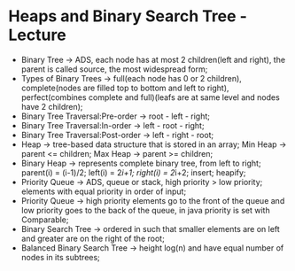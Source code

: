 # Heaps and Binary Search Tree - Lecture

- Binary Tree -> ADS, each node has at most 2 children(left and right), the parent is called source, the most widespread form;
- Types of Binary Trees -> full(each node has 0 or 2 children), complete(nodes are filled top to bottom and left to right), perfect(combines complete and full)(leafs are at same level and nodes have 2 children);
- Binary Tree Traversal:Pre-order -> root - left - right;
- Binary Tree Traversal:In-order -> left - root - right;
- Binary Tree Traversal:Post-order -> left - right - root;
- Heap -> tree-based data structure that is stored in an array; Min Heap -> parent <= children; Max Heap -> parent >= children;
- Binary Heap -> represents complete binary tree, from left to right; parent(i) = (i-1)/2; left(i) = 2*i+1; right(i) = 2*i+2; insert; heapify;
- Priority Queue -> ADS, queue or stack, high priority > low priority; elements with equal priority in order of input;
- Priority Queue -> high priority elements go to the front of the queue and low priority goes to the back of the queue, in java priority is set with Comparable<E>;
- Binary Search Tree -> ordered in such that smaller elements are on left and greater are on the right of the root;
- Balanced Binary Search Tree -> height log(n) and have equal number of nodes in its subtrees;
